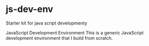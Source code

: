 # js-dev-env
Starter kit for java script developmenty

JavaScript Development Environment
This is a generic JavaScript development environment that I build from scratch.
